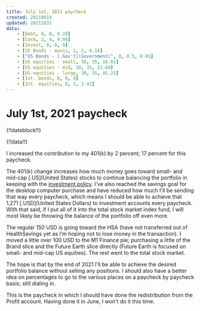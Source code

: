 ```yaml
---
title: July 1st, 2021 paycheck
created: 20210619
updated: 20211031
data:
    - [Debt, 0, 0, 0.28]
    - [Cash, 2, 4, 9.94]
    - [Invest, 0, 0, 0]
    - [US Bonds - munis, 1, 2, 4.14]
    - ["US Bonds - [.Gov't](Government)", 0, 0.5, 0.01]
    - [US equities - small, 30, 35, 18.01]
    - [US equities - mid, 30, 35, 22.69]
    - [US equities - large, 30, 35, 45.22]
    - [Int. bonds, 0, 0, 0]
    - [Int. equities, 0, 2, 1.42]
---
```


# July 1st, 2021 paycheck

{!!dateblock!!}

{!!data!!}

I increased the contribution to my 401(k) by 2 percent; 17 percent for this paycheck.

The 401(k) change increases how much money goes toward small- and mid-cap [.US](United States) stocks to continue balancing the portfolio in keeping with the [investment policy](/finances/investment-policy/). I've also reached the savings goal for the desktop computer purchase and have reduced how much I'll be sending that way every paycheck, which means I should be able to achieve that 1,271 [.USD](United States Dollars) to investment accounts every paycheck. With that said, if I put all of it into the total stock market index fund, I will most likely be throwing the balance of the portfolio off even more.

The regular 150 USD is going toward the HSA (have not transferred out of HealthSavings yet as I’m hoping not to lose money in the transaction). I moved a little over 100 USD to the M1 Finance pie; purchasing a little of the Brand slice and the Future Earth slice directly (Future Earth is focused on small- and mid-cap US equities). The rest went to the total stock market.

The hope is that by the end of 2021 I'll be able to achieve the desired portfolio balance without selling any positions. I should also have a better idea on percentages to go to the various places on a paycheck by paycheck basis; still dialing in.

This is the paycheck in which I should have done the redistribution from the Profit account. Having done it in June, I won't do it this time.

